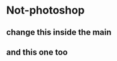 # Not-photoshop
## change this inside the main
  <link rel= "stylesheet" href= 
      "{{ url_for('static', filename='styles/style.css') }}">
                    
                    
                    
## and this one too
 <script src="{{url_for('static', filename='styles/slider.js')}}"></script>
